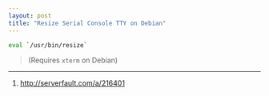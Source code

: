```yaml
---
layout: post
title: "Resize Serial Console TTY on Debian"
---
```


```bash
eval `/usr/bin/resize`
```

> (Requires `xterm` on Debian)

---
1. <http://serverfault.com/a/216401>
